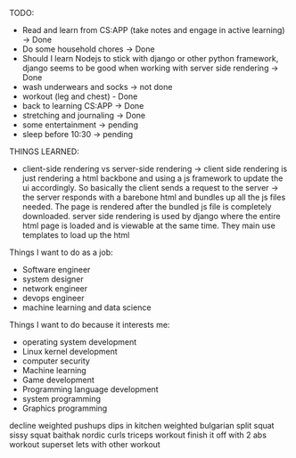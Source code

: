 TODO:
- Read and learn from CS:APP (take notes and engage in active learning) -> Done
- Do some household chores -> Done
- Should I learn Nodejs to stick with django or other python framework, django seems to be good when working with server side rendering -> Done
- wash underwears and socks -> not done
- workout (leg and chest) - Done
- back to learning CS:APP -> Done
- stretching and journaling  -> Done
- some entertainment  -> pending 
- sleep before 10:30 -> pending

THINGS LEARNED:
- client-side rendering vs server-side rendering -> client side rendering is just rendering a html backbone and using a js framework to update the ui accordingly. So basically the client sends a request to the server -> the server responds with a barebone html and bundles up all the js files needed. The page is rendered after the bundled js file is completely downloaded. server side rendering is used by django where the entire html page is loaded and is viewable at the same time. They main use templates to load up the html

Things I want to do as a job:
- Software engineer
- system designer
- network engineer
- devops engineer
- machine learning and data science

Things I want to do because it interests me:
- operating system development
- Linux kernel development 
- computer security
- Machine learning
- Game development
- Programming language development
- system programming
- Graphics programming

decline weighted pushups
dips in kitchen weighted
bulgarian split squat
sissy squat
baithak
nordic curls 
triceps workout
finish it off with 2 abs workout
superset lets with other workout

